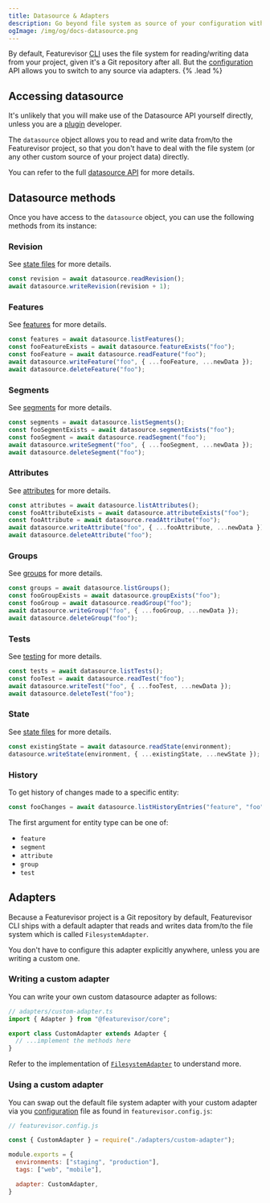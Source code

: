 ```yaml
---
title: Datasource & Adapters
description: Go beyond file system as source of your configuration with Featurevisor
ogImage: /img/og/docs-datasource.png
---
```


By default, Featurevisor [CLI](/docs/cli) uses the file system for reading/writing data from your project, given it's a Git repository after all. But the [configuration](/docs/configuration) API allows you to switch to any source via adapters. {% .lead %}

## Accessing datasource

It's unlikely that you will make use of the Datasource API yourself directly, unless you are a [plugin](/docs/plugins) developer.

The `datasource` object allows you to read and write data from/to the Featurevisor project, so that you don't have to deal with the file system (or any other custom source of your project data) directly.

You can refer to the full [datasource API](https://github.com/featurevisor/featurevisor/blob/main/packages/core/src/datasource/datasource.ts) for more details.

## Datasource methods

Once you have access to the `datasource` object, you can use the following methods from its instance:

### Revision

See [state files](/docs/state-files) for more details.

```js
const revision = await datasource.readRevision();
await datasource.writeRevision(revision + 1);
```

### Features

See [features](/docs/features) for more details.

```js
const features = await datasource.listFeatures();
const fooFeatureExists = await datasource.featureExists("foo");
const fooFeature = await datasource.readFeature("foo");
await datasource.writeFeature("foo", { ...fooFeature, ...newData });
await datasource.deleteFeature("foo");
```

### Segments

See [segments](/docs/segments) for more details.

```js
const segments = await datasource.listSegments();
const fooSegmentExists = await datasource.segmentExists("foo");
const fooSegment = await datasource.readSegment("foo");
await datasource.writeSegment("foo", { ...fooSegment, ...newData });
await datasource.deleteSegment("foo");
```

### Attributes

See [attributes](/docs/attributes) for more details.

```js
const attributes = await datasource.listAttributes();
const fooAttributeExists = await datasource.attributeExists("foo");
const fooAttribute = await datasource.readAttribute("foo");
await datasource.writeAttribute("foo", { ...fooAttribute, ...newData });
await datasource.deleteAttribute("foo");
```

### Groups

See [groups](/docs/groups) for more details.

```js
const groups = await datasource.listGroups();
const fooGroupExists = await datasource.groupExists("foo");
const fooGroup = await datasource.readGroup("foo");
await datasource.writeGroup("foo", { ...fooGroup, ...newData });
await datasource.deleteGroup("foo");
```

### Tests

See [testing](/docs/testing) for more details.

```js
const tests = await datasource.listTests();
const fooTest = await datasource.readTest("foo");
await datasource.writeTest("foo", { ...fooTest, ...newData });
await datasource.deleteTest("foo");
```

### State

See [state files](/docs/state-files) for more details.

```js
const existingState = await datasource.readState(environment);
datasource.writeState(environment, { ...existingState, ...newState });
```

### History

To get history of changes made to a specific entity:

```js
const fooChanges = await datasource.listHistoryEntries("feature", "foo");
```

The first argument for entity type can be one of:

- `feature`
- `segment`
- `attribute`
- `group`
- `test`

## Adapters

Because a Featurevisor project is a Git repository by default, Featurevisor CLI ships with a default adapter that reads and writes data from/to the file system which is called `FilesystemAdapter`.

You don't have to configure this adapter explicitly anywhere, unless you are writing a custom one.

### Writing a custom adapter

You can write your own custom datasource adapter as follows:

```ts
// adapters/custom-adapter.ts
import { Adapter } from "@featurevisor/core";

export class CustomAdapter extends Adapter {
  // ...implement the methods here
}
```

Refer to the implementation of [`FilesystemAdapter`](https://github.com/featurevisor/featurevisor/blob/main/packages/core/src/datasource/filesystemAdapter.ts) to understand more.

### Using a custom adapter

You can swap out the default file system adapter with your custom adapter via you [configuration](/docs/configuration) file as found in `featurevisor.config.js`:

```js
// featurevisor.config.js

const { CustomAdapter } = require("./adapters/custom-adapter");

module.exports = {
  environments: ["staging", "production"],
  tags: ["web", "mobile"],

  adapter: CustomAdapter,
}
```
